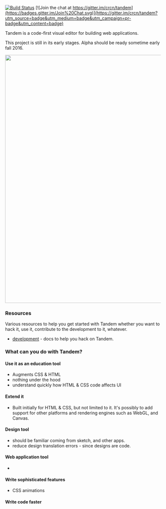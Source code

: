 [![Build Status](https://travis-ci.org/crcn/tandem.svg?branch=master)](https://travis-ci.org/crcn/tandem) [![Join the chat at https://gitter.im/crcn/tandem](https://badges.gitter.im/Join%20Chat.svg)](https://gitter.im/crcn/tandem?utm_source=badge&utm_medium=badge&utm_campaign=pr-badge&utm_content=badge)

Tandem is a code-first visual editor for building web applications.

This project is still in its early stages. Alpha should be ready sometime early fall 2016.

<img src="https://cloud.githubusercontent.com/assets/757408/12023393/e9b9cf50-ad4d-11e5-85db-58ce5232757e.png" width="800px" />

### Resources

Various resources to help you get started with Tandem whether you want to hack it,
use it, contribute to the development to it, whatever.

- [development](./docs/development) - docs to help you hack on Tandem.

### What can you do with Tandem?

#### Use it as an education tool

- Augments CSS & HTML
- nothing under the hood
- understand quickly how HTML & CSS code affects UI

#### Extend it

- Built initially for HTML & CSS, but not limited to it. It's possibly to add support for other
platforms and rendering engines such as WebGL, and Canvas.


#### Design tool

- should be familiar coming from sketch, and other apps.
- reduce design translation errors - since designs are code.

#### Web application tool

-

#### Write sophisticated features

- CSS animations

#### Write code faster

